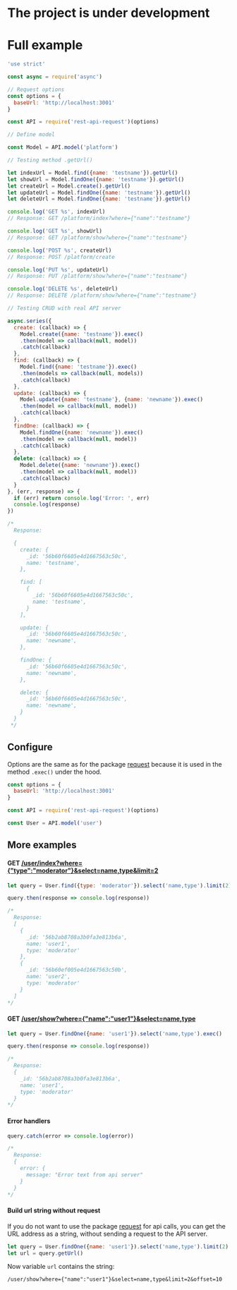 # The project is under development

# Full example

```javascript
'use strict'

const async = require('async')

// Request options
const options = {
  baseUrl: 'http://localhost:3001'
}

const API = require('rest-api-request')(options)

// Define model

const Model = API.model('platform')

// Testing method .getUrl()

let indexUrl = Model.find({name: 'testname'}).getUrl()
let showUrl = Model.findOne({name: 'testname'}).getUrl()
let createUrl = Model.create().getUrl()
let updateUrl = Model.findOne({name: 'testname'}).getUrl()
let deleteUrl = Model.findOne({name: 'testname'}).getUrl()

console.log('GET %s', indexUrl)
// Response: GET /platform/index?where={"name":"testname"}

console.log('GET %s', showUrl)
// Response: GET /platform/show?where={"name":"testname"}

console.log('POST %s', createUrl)
// Response: POST /platform/create

console.log('PUT %s', updateUrl)
// Response: PUT /platform/show?where={"name":"testname"}

console.log('DELETE %s', deleteUrl)
// Response: DELETE /platform/show?where={"name":"testname"}

// Testing CRUD with real API server

async.series({
  create: (callback) => {
    Model.create({name: 'testname'}).exec()
    .then(model => callback(null, model))
    .catch(callback)
  },
  find: (callback) => {
    Model.find({name: 'testname'}).exec()
    .then(models => callback(null, models))
    .catch(callback)
  },
  update: (callback) => {
    Model.update({name: 'testname'}, {name: 'newname'}).exec()
    .then(model => callback(null, model))
    .catch(callback)
  },
  findOne: (callback) => {
    Model.findOne({name: 'newname'}).exec()
    .then(model => callback(null, model))
    .catch(callback)
  },
  delete: (callback) => {
    Model.delete({name: 'newname'}).exec()
    .then(model => callback(null, model))
    .catch(callback)
  }
}, (err, response) => {
  if (err) return console.log('Error: ', err)
  console.log(response)
})

/*
  Response:

  {
    create: {
      _id: '56b60f6605e4d1667563c50c',
      name: 'testname',
    },

    find: [
      {
        _id: '56b60f6605e4d1667563c50c',
        name: 'testname',
      }
    ],

    update: {
      _id: '56b60f6605e4d1667563c50c',
      name: 'newname',
    },

    findOne: {
      _id: '56b60f6605e4d1667563c50c',
      name: 'newname',
    },

    delete: {
      _id: '56b60f6605e4d1667563c50c',
      name: 'newname',
    }
  }
 */
```

## Configure

Options are the same as for the package [request](https://www.npmjs.com/package/request#requestoptions-callback) because it is used in the method `.exec()` under the hood.

```javascript
const options = {
  baseUrl: 'http://localhost:3001'
}

const API = require('rest-api-request')(options)

const User = API.model('user')
```

## More examples

#### GET [/user/index?where={"type":"moderator"}&select=name,type&limit=2](/user/index?where={"type":"moderator"}&select=name,type&limit=2)

```javascript
let query = User.find({type: 'moderator'}).select('name,type').limit(2).exec()

query.then(response => console.log(response))

/* 
  Response: 
  [ 
    { 
      _id: '56b2ab8708a3b0fa3e813b6a', 
      name: 'user1', 
      type: 'moderator' 
    }, 
    { 
      _id: '56b60ef005e4d1667563c50b', 
      name: 'user2', 
      type: 'moderator' 
    } 
  ]
*/
```

#### GET [/user/show?where={"name":"user1"}&select=name,type](/user/show?where={"name":"user1"}&select=name,type)

```javascript
let query = User.findOne({name: 'user1'}).select('name,type').exec()

query.then(response => console.log(response))

/* 
  Response: 
  { 
    _id: '56b2ab8708a3b0fa3e813b6a', 
    name: 'user1', 
    type: 'moderator' 
  }
*/
```

#### Error handlers

```javascript
query.catch(error => console.log(error))

/* 
  Response:
  { 
    error: { 
      message: "Error text from api server" 
    } 
  }
*/
```

#### Build url string without request

If you do not want to use the package [request](https://www.npmjs.com/package/request#requestoptions-callback) for api calls, you can get the URL address as a string, without sending a request to the API server.

``` javascript
let query = User.findOne({name: 'user1'}).select('name,type').limit(2).offset(10)
let url = query.getUrl()
```

Now variable `url` contains the string:

```
/user/show?where={"name":"user1"}&select=name,type&limit=2&offset=10
```

